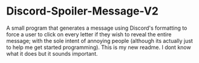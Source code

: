 # Discord-Spoiler-Message-V2
A small program that generates a message using Discord's formatting to force a user to click on every letter if they wish to reveal the entire message; with the sole intent of annoying people (although its actually just to help me get started programming).
This is my new readme. I dont know what it does but it sounds important.
